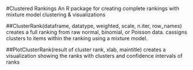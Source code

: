 
#Clustered Rankings
An R package for creating complete rankings with mixture model clustering & visualizations

##ClusterRank(dataframe, datatype, weighted, scale, n.iter, row_names)
creates a full ranking from raw normal, binomial, or Poisson data.
cassigns clusters to items within the ranking using a mixture model.

##PlotClusterRank(result of cluster rank, xlab, maintitle)
creates a visualization showing the ranks with clusters and confidence intervals of ranks